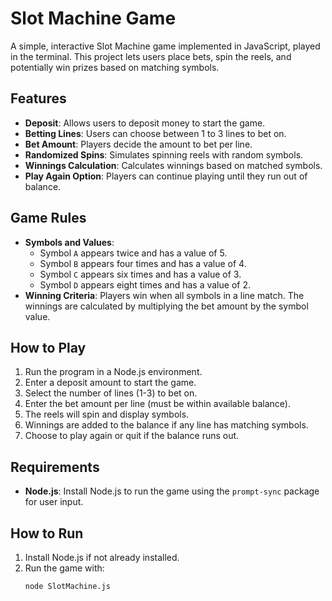 # Slot Machine Game

A simple, interactive Slot Machine game implemented in JavaScript, played in the terminal. This project lets users place bets, spin the reels, and potentially win prizes based on matching symbols.

## Features

- **Deposit**: Allows users to deposit money to start the game.
- **Betting Lines**: Users can choose between 1 to 3 lines to bet on.
- **Bet Amount**: Players decide the amount to bet per line.
- **Randomized Spins**: Simulates spinning reels with random symbols.
- **Winnings Calculation**: Calculates winnings based on matched symbols.
- **Play Again Option**: Players can continue playing until they run out of balance.

## Game Rules

- **Symbols and Values**:
  - Symbol `A` appears twice and has a value of 5.
  - Symbol `B` appears four times and has a value of 4.
  - Symbol `C` appears six times and has a value of 3.
  - Symbol `D` appears eight times and has a value of 2.
- **Winning Criteria**: Players win when all symbols in a line match. The winnings are calculated by multiplying the bet amount by the symbol value.

## How to Play

1. Run the program in a Node.js environment.
2. Enter a deposit amount to start the game.
3. Select the number of lines (1-3) to bet on.
4. Enter the bet amount per line (must be within available balance).
5. The reels will spin and display symbols.
6. Winnings are added to the balance if any line has matching symbols.
7. Choose to play again or quit if the balance runs out.

## Requirements

- **Node.js**: Install Node.js to run the game using the `prompt-sync` package for user input.

## How to Run

1. Install Node.js if not already installed.
2. Run the game with:
   ```bash
   node SlotMachine.js

